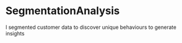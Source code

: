 # SegmentationAnalysis
I segmented customer data to discover unique behaviours to generate insights
